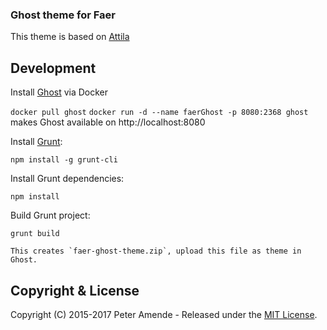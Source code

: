 ### Ghost theme for Faer

This theme is based on [Attila](https://github.com/zutrinken/attila/)


## Development

Install [Ghost](https://www.ghost.org) via Docker 

`docker pull ghost`
`docker run -d --name faerGhost -p 8080:2368 ghost` makes Ghost available on http://localhost:8080

Install [Grunt](http://gruntjs.com/getting-started/):

	npm install -g grunt-cli

Install Grunt dependencies:

	npm install

Build Grunt project:

	grunt build

	This creates `faer-ghost-theme.zip`, upload this file as theme in Ghost.

## Copyright & License

Copyright (C) 2015-2017 Peter Amende - Released under the [MIT License](https://github.com/zutrinken/attila/blob/master/LICENSE).